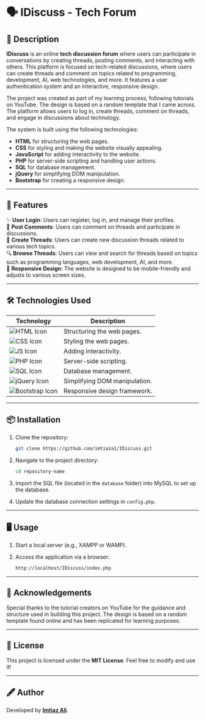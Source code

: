 # 🗣️ IDiscuss - Tech Forum

## 📝 Description

**IDiscuss** is an online **tech discussion forum** where users can participate in conversations by creating threads, posting comments, and interacting with others. This platform is focused on tech-related discussions, where users can create threads and comment on topics related to programming, development, AI, web technologies, and more. It features a user authentication system and an interactive, responsive design.

The project was created as part of my learning process, following tutorials on YouTube. The design is based on a random template that I came across. The platform allows users to log in, create threads, comment on threads, and engage in discussions about technology.

The system is built using the following technologies:

- **HTML** for structuring the web pages.
- **CSS** for styling and making the website visually appealing.
- **JavaScript** for adding interactivity to the website.
- **PHP** for server-side scripting and handling user actions.
- **SQL** for database management.
- **jQuery** for simplifying DOM manipulation.
- **Bootstrap** for creating a responsive design.

---

## 🚀 Features

✨ **User Login**: Users can register, log in, and manage their profiles.  
💬 **Post Comments**: Users can comment on threads and participate in discussions.  
📝 **Create Threads**: Users can create new discussion threads related to various tech topics.  
🔍 **Browse Threads**: Users can view and search for threads based on topics such as programming languages, web development, AI, and more.  
📱 **Responsive Design**: The website is designed to be mobile-friendly and adjusts to various screen sizes.

---

## 🛠️ Technologies Used

| Technology                                                                                          | Description                   |
| --------------------------------------------------------------------------------------------------- | ----------------------------- |
| ![HTML Icon](https://img.shields.io/badge/HTML-orange?logo=html5&logoColor=white)                   | Structuring the web pages.    |
| ![CSS Icon](https://img.shields.io/badge/CSS-blue?logo=css3&logoColor=white)                        | Styling the web pages.        |
| ![JS Icon](https://img.shields.io/badge/JavaScript-yellow?logo=javascript&logoColor=black)          | Adding interactivity.         |
| ![PHP Icon](https://img.shields.io/badge/PHP-purple?logo=php&logoColor=white)                       | Server-side scripting.        |
| ![SQL Icon](https://img.shields.io/badge/SQL-blue?logo=postgresql&logoColor=white)                  | Database management.          |
| ![jQuery Icon](https://img.shields.io/badge/jQuery-blue?logo=jquery&logoColor=white)                | Simplifying DOM manipulation. |
| ![Bootstrap Icon](https://img.shields.io/badge/Bootstrap-blueviolet?logo=bootstrap&logoColor=white) | Responsive design framework.  |

---

## 📦 Installation

1. Clone the repository:

   ```bash
   git clone https://github.com/imtiaza1/IDiscuss.git

   ```

2. Navigate to the project directory:
   ```bash
   cd repository-name
   ```
3. Import the SQL file (located in the `database` folder) into MySQL to set up the database.
4. Update the database connection settings in `config.php`.

---

## 🖥️ Usage

1. Start a local server (e.g., XAMPP or WAMP).
2. Access the application via a browser:

   ```bash
   http://localhost/IDiscuss/index.php

   ```

---

## 🙌 Acknowledgements

Special thanks to the tutorial creators on YouTube for the guidance and structure used in building this project.
The design is based on a random template found online and has been replicated for learning purposes.

---

## 📜 License

This project is licensed under the **MIT License**. Feel free to modify and use it!

---

## 🖋️ Author

Developed by **[Imtiaz Ali](https://github.com/imtiaza1)**.
